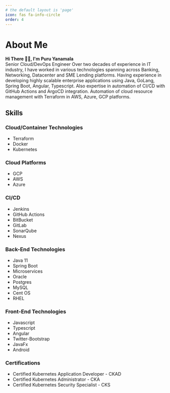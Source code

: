```yaml
---
# the default layout is 'page'
icon: fas fa-info-circle
order: 4
---
```


# About Me

**Hi There 👋🏽, I'm Puru Yanamala**  
Senior Cloud/DevOps Engineer
Over two decades of experience in IT industry, I have worked in various technologies spanning across Banking, Networking, Datacenter and SME Lending platforms. Having experience in developing highly scalable enterprise applications using Java, GoLang, Spring Boot, Angular, Typescript. Also expertise in automation of CI/CD with GitHub Actions and ArgoCD integration. Automation of cloud resource management with Terraform in AWS, Azure, GCP platforms.

## Skills

### Cloud/Container Technologies
- Terraform
- Docker
- Kubernetes

### Cloud Platforms
- GCP
- AWS
- Azure

### CI/CD
- Jenkins
- GitHub Actions
- BitBucket
- GitLab
- SonarQube
- Nexus

### Back-End Technologies
- Java 11
- Spring Boot
- Microservices
- Oracle
- Postgres
- MySQL
- Cent OS
- RHEL

### Front-End Technologies
- Javascript
- Typescript
- Angular
- Twitter-Bootstrap
- JavaFx
- Android

### Certifications
- Certified Kubernetes Application Developer - CKAD
- Certified Kubernetes Administrator - CKA
- Certified Kubernetes Security Specialist - CKS